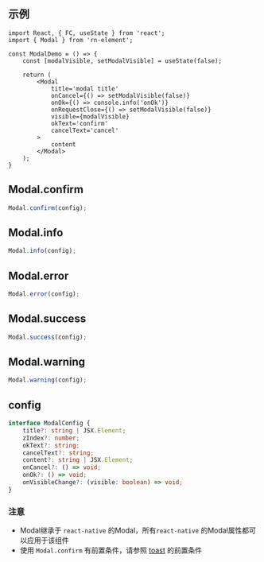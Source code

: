 ## 示例
```tsx
import React, { FC, useState } from 'react';
import { Modal } from 'rn-element';

const ModalDemo = () => {
    const [modalVisible, setModalVisible] = useState(false);

    return (
        <Modal
            title='modal title'
            onCancel={() => setModalVisible(false)}
            onOk={() => console.info('onOk')}
            onRequestClose={() => setModalVisible(false)}
            visible={modalVisible}
            okText='confirm'
            cancelText='cancel'
        >
            content
        </Modal>
    );
}
```

## Modal.confirm
```ts
Modal.confirm(config);
```

## Modal.info
```ts
Modal.info(config);
```

## Modal.error
```ts
Modal.error(config);
```

## Modal.success
```ts
Modal.success(config);
```

## Modal.warning
```ts
Modal.warning(config);
```

## config
```ts
interface ModalConfig {
    title?: string | JSX.Element;
    zIndex?: number;
    okText?: string;
    cancelText?: string;
    content?: string | JSX.Element;
    onCancel?: () => void;
    onOk?: () => void;
    onVisibleChange?: (visible: boolean) => void;
}
```

### **注意**
- Modal继承于 `react-native` 的Modal，所有`react-native` 的Modal属性都可以应用于该组件
- 使用 `Modal.confirm` 有前置条件，请参照 [toast](https://github.com/HuiWang111/rn-element/blob/main/docs/toast.md) 的前置条件